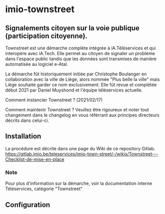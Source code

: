 # imio-townstreet
## Signalements citoyen sur la voie publique (participation citoyenne).
Townstreet est une démarche complète intégrée à iA.Téléservices et qui interopère avec iA.Tech. Elle permet au citoyen de signaler un problème dans l'espace public tandis que les données sont transmises de manière automatisée au logiciel e-Atal.

La démarche fût historiquement initiée par Christophe Boulanger en collaboration avec la ville de Liège, alors nommée "Plus belle la ville" mais Liège souhaite garder ce nom exclusivement. Elle fût revue et complétée début 2021 par Daniel Muyshond et l'équipe téléservices actuelle.

Comment instancier Townstreet ? (2021/02/17)


Comment maintenir Townstreet ?
Veuillez être rigoureux et noter tout changement dans le changelog en vous référrant aux principes directeurs décrits dans celui-ci.

## Installation
La procédure est décrite dans une page du Wiki de ce repository Gitlab.
https://gitlab.imio.be/teleservices/imio-town-street/-/wikis/Townstreet---Checklist-de-mise-en-place

### Note
Pour plus d'information sur la démarche, voir la documentation interne Téléservices, catégorie "Townstreet"

## Configuration 

